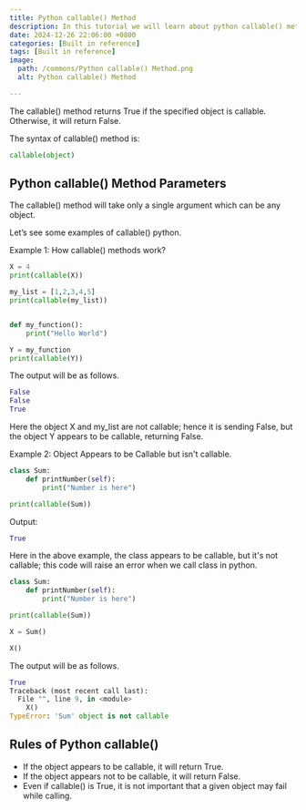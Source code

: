 ```yaml
---
title: Python callable() Method
description: In this tutorial we will learn about python callable() method and it uses.
date: 2024-12-26 22:06:00 +0800
categories: [Built in reference]
tags: [Built in reference]
image:
  path: /commons/Python callable() Method.png
  alt: Python callable() Method

---
```



The callable() method returns True if the specified object is callable. Otherwise, it will return False.

The syntax of callable() method is:

```python
callable(object)
```

## Python callable() Method Parameters

The callable() method will take only a single argument which can be any object.

Let’s see some examples of callable() python.

Example 1: How callable() methods work?

```python
X = 4
print(callable(X))

my_list = [1,2,3,4,5]
print(callable(my_list))


def my_function():
    print("Hello World")

Y = my_function
print(callable(Y))
```

The output will be as follows.

```python
False
False
True
```

Here the object X and my\_list are not callable; hence it is sending False, but the object Y appears to be callable, returning False.

Example 2: Object Appears to be Callable but isn't callable.

```python
class Sum:
    def printNumber(self):
        print("Number is here")

print(callable(Sum))
```

Output:

```python
True
```

Here in the above example, the class appears to be callable, but it's not callable; this code will raise an error when we call class in python.

```python
class Sum:
    def printNumber(self):
        print("Number is here")

print(callable(Sum))

X = Sum()

X()
```

The output will be as follows.

```python
True
Traceback (most recent call last):
  File "", line 9, in <module>
    X()
TypeError: 'Sum' object is not callable
```

## Rules of Python callable()

* If the object appears to be callable, it will return True.  
* If the object appears not to be callable, it will return False.  
* Even if callable() is True, it is not important that a given object may fail while calling.
